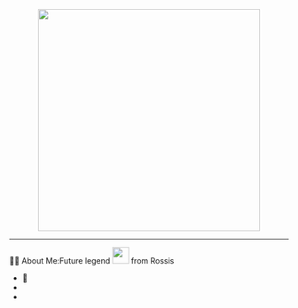 <div id="header" align="center">
<img src= "https://media.giphy.com/media/v1.Y2lkPTc5MGI3NjExb2cwb3luc3U1d2cxanR5Mzl5Zzk3dTFhNTJobzBhNDhhc2w4azZyMSZlcD12MV9pbnRlcm5hbF9naWZfYnlfaWQmY3Q9Zw/mf4qECoTz8ZVK/giphy.gif"width="400"/>
</div>

---

👨‍💻 About Me:Future legend <img src="https://media.giphy.com/media/WUlplcMpOCEmTGBtBW/giphy.gif" width="30"> from Rossis
- :brain:
- 
-
